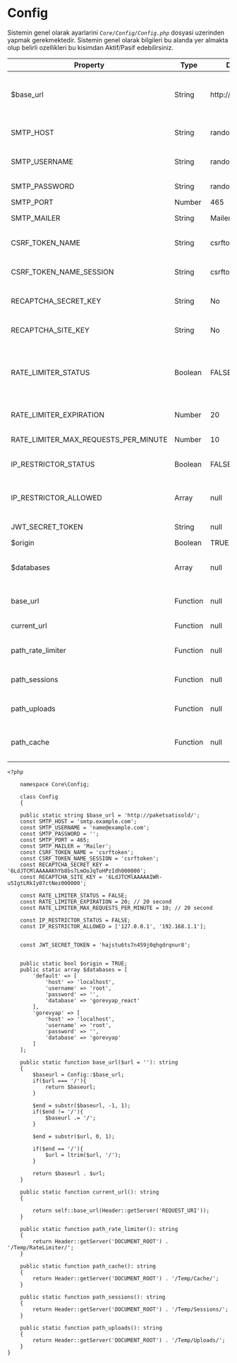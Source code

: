 # Config 
Sistemin genel olarak ayarlarini *`Core/Config/Config.php`* dosyasi uzerinden yapmak gerekmektedir. Sistemin genel olarak bilgileri bu alanda yer almakta olup belirli ozellikleri bu kisimdan Aktif/Pasif edebilirsiniz.

| Property | Type | Default | Description
|--|--|--|--|
|$base_url|String|http://localhost|Web sitenizin linkinin yer aldigi ve cogu yonlendirmelerin kapsandigi genel sabit.
|SMTP_HOST|String|random|smtp baglanti adresi ornk: smtp.example.com
|SMTP_USERNAME|String|random|smtp kullanici adi ornk: name@example.com
|SMTP_PASSWORD|String|random|smtp parolasi ornk: 123456789
|SMTP_PORT|Number|465|Baglanti portu
|SMTP_MAILER|String|Mailer|Gonderici isim soyisim bilgisi
|CSRF_TOKEN_NAME|String|csrftoken|csrf guvenlik tokeni icin input ismi belirlenir
|CSRF_TOKEN_NAME_SESSION|String|csrftokensession|csrf guvenlik tokeni icin oturum saklama ismi
|RECAPTCHA_SECRET_KEY|String|No|Google robot dogrulamasi v2 icin gizli anahtar
|RECAPTCHA_SITE_KEY|String|No|Google robot dogrulamasi v2 icin site anahtari
|RATE_LIMITER_STATUS|Boolean|FALSE|Ip adresine bagli olarak web sitesine dakikada max atilabilecek istek sinirlamasi aktif edilsin mi?
|RATE_LIMITER_EXPIRATION|Number|20|Eger max istek limiti asilmis ise kac saniye engellesin.
|RATE_LIMITER_MAX_REQUESTS_PER_MINUTE|Number|10|Atilabilecek max istek adeti
|IP_RESTRICTOR_STATUS|Boolean|FALSE|Web sitenize erisim kisitlamasi aktif edilsin mi?
|IP_RESTRICTOR_ALLOWED|Array|null|Web sitenize erisimine izin verdiginiz kullanici listesi
|JWT_SECRET_TOKEN|String|null|Jwt Token icin gizli anahtar|
|$origin|Boolean|TRUE|Cors izni verilsin mi?
|$databases|Array|null|Veritabani baglantilari icin kullanilacak baglanti bilgileri
|base_url|Function|null|Web sitenizin url bilgisini dondurur ve ekleme yapar
|current_url|Function|null|Mevcut adresi geri dondurur
|path_rate_limiter|Function|null|RateLimiter eklentisinin Temp dosya yolunu belirtir
|path_sessions|Function|null|Oturum bilgilerinin Temp dosya yolunu belirtir
|path_uploads|Function|null|Yuklenen dosyalarin Temp dosya yolunu belirtir
|path_cache|Function|null|Onbellekleme islemi icin kullanilan gecici dosyalarin saklandigi dizin|


    <?php

		namespace Core\Config;

		class Config
		{

	    public static string $base_url = 'http://paketsatisold/';
	    const SMTP_HOST = 'smtp.example.com';
	    const SMTP_USERNAME = 'name@example.com';
	    const SMTP_PASSWORD = '';
	    const SMTP_PORT = 465;
	    const SMTP_MAILER = 'Mailer';
	    const CSRF_TOKEN_NAME = 'csrftoken';
	    const CSRF_TOKEN_NAME_SESSION = 'csrftoken';
	    const RECAPTCHA_SECRET_KEY = '6LdJTCMlAAAAAKhYb8bs7LmOoJqToHPzIdh000000';
	    const RECAPTCHA_SITE_KEY = '6LdJTCMlAAAAAIWR-u5IgtLRkIy07ctNez000000';

	    const RATE_LIMITER_STATUS = FALSE;
	    const RATE_LIMITER_EXPIRATION = 20; // 20 second
	    const RATE_LIMITER_MAX_REQUESTS_PER_MINUTE = 10; // 20 second

	    const IP_RESTRICTOR_STATUS = FALSE;
	    const IP_RESTRICTOR_ALLOWED = ['127.0.0.1', '192.168.1.1'];


	    const JWT_SECRET_TOKEN = 'hajstu6ts7n459j0qhgdrqnur8';


	    public static bool $origin = TRUE;
	    public static array $databases = [
	        'default' => [
	            'host' => 'localhost',
	            'username' => 'root',
	            'password' => '',
	            'database' => 'gorevyap_react'
	        ],
	        'gorevyap' => [
	            'host' => 'localhost',
	            'username' => 'root',
	            'password' => '',
	            'database' => 'gorevyap'
	        ]
	    ];

	    public static function base_url($url = ''): string
	    {
	        $baseurl = Config::$base_url;
	        if($url === '/'){
	            return $baseurl;
	        }

	        $end = substr($baseurl, -1, 1);
	        if($end != '/'){
	            $baseurl .= '/';
	        }

	        $end = substr($url, 0, 1);

	        if($end == '/'){
	            $url = ltrim($url, '/');
	        }

	        return $baseurl . $url;
	    }

	    public static function current_url(): string
	    {

	        return self::base_url(Header::getServer('REQUEST_URI'));
	    }

	    public static function path_rate_limiter(): string
	    {
	        return Header::getServer('DOCUMENT_ROOT') . '/Temp/RateLimiter/';
	    }

	    public static function path_cache(): string
	    {
	        return Header::getServer('DOCUMENT_ROOT') . '/Temp/Cache/';
	    }

	    public static function path_sessions(): string
	    {
	        return Header::getServer('DOCUMENT_ROOT') . '/Temp/Sessions/';
	    }

	    public static function path_uploads(): string
	    {
	        return Header::getServer('DOCUMENT_ROOT') . '/Temp/Uploads/';
	    }
	}

